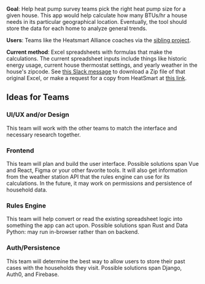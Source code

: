 **Goal**: Help heat pump survey teams pick the right heat pump size for a given house. This app would help calculate how many BTUs/hr a house needs in its particular geographical location. Eventually, the tool should store the data for each home to analyze general trends.

**Users**: Teams like the Heatsmart Alliance coaches via the [sibling project](https://github.com/codeforboston/urban-league-heat-pump-accelerator).

**Current method**: Excel spreadsheets with formulas that make the calculations. The current spreadsheet inputs include things like historic energy usage, current house thermostat settings, and yearly weather in the house's zipcode. See [this Slack message](https://cfb-public.slack.com/archives/C0563F96JSG/p1684285954706029) to download a Zip file of that original Excel, or make a request for a copy from HeatSmart at [this link](https://heatsmartalliance.org/coaching-tools/heat-load-analysis/).

## Ideas for Teams

### UI/UX and/or Design
This team will work with the other teams to match the interface and necessary research together.

### Frontend

This team will plan and build the user interface. Possible solutions span Vue and React, Figma or your other favorite tools. It will also get information from the weather station API that the rules engine can use for its calculations. In the future, it may work on permissions and persistence of household data.

### Rules Engine 
This team will help convert or read the existing spreadsheet logic into something the app can act upon. Possible solutions span Rust and Data Python: may run in-browser rather than on backend.

### Auth/Persistence

This team will determine the best way to allow users to store their past cases with the households they visit. Possible solutions span Django, Auth0, and Firebase.

